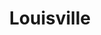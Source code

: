 ---
title: Louisville
crosslinks:
- modhelp
- videos
- AskReddit
- Kentucky
- AmIFreeToGo
- lexington
- SeattleWA
- finance
- politics
- Ignorance
- pics
- youdontsurf
- LetsRide
- redditrequest
- rules
- science
- VHS
- funny
---